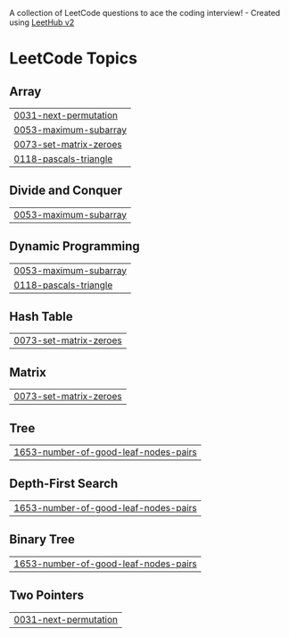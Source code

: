 A collection of LeetCode questions to ace the coding interview! - Created using [LeetHub v2](https://github.com/arunbhardwaj/LeetHub-2.0)
<!---LeetCode Topics Start-->
# LeetCode Topics
## Array
|  |
| ------- |
| [0031-next-permutation](https://github.com/abhiabhishek19/dsapractice/tree/master/0031-next-permutation) |
| [0053-maximum-subarray](https://github.com/abhiabhishek19/dsapractice/tree/master/0053-maximum-subarray) |
| [0073-set-matrix-zeroes](https://github.com/abhiabhishek19/dsapractice/tree/master/0073-set-matrix-zeroes) |
| [0118-pascals-triangle](https://github.com/abhiabhishek19/dsapractice/tree/master/0118-pascals-triangle) |
## Divide and Conquer
|  |
| ------- |
| [0053-maximum-subarray](https://github.com/abhiabhishek19/dsapractice/tree/master/0053-maximum-subarray) |
## Dynamic Programming
|  |
| ------- |
| [0053-maximum-subarray](https://github.com/abhiabhishek19/dsapractice/tree/master/0053-maximum-subarray) |
| [0118-pascals-triangle](https://github.com/abhiabhishek19/dsapractice/tree/master/0118-pascals-triangle) |
## Hash Table
|  |
| ------- |
| [0073-set-matrix-zeroes](https://github.com/abhiabhishek19/dsapractice/tree/master/0073-set-matrix-zeroes) |
## Matrix
|  |
| ------- |
| [0073-set-matrix-zeroes](https://github.com/abhiabhishek19/dsapractice/tree/master/0073-set-matrix-zeroes) |
## Tree
|  |
| ------- |
| [1653-number-of-good-leaf-nodes-pairs](https://github.com/abhiabhishek19/dsapractice/tree/master/1653-number-of-good-leaf-nodes-pairs) |
## Depth-First Search
|  |
| ------- |
| [1653-number-of-good-leaf-nodes-pairs](https://github.com/abhiabhishek19/dsapractice/tree/master/1653-number-of-good-leaf-nodes-pairs) |
## Binary Tree
|  |
| ------- |
| [1653-number-of-good-leaf-nodes-pairs](https://github.com/abhiabhishek19/dsapractice/tree/master/1653-number-of-good-leaf-nodes-pairs) |
## Two Pointers
|  |
| ------- |
| [0031-next-permutation](https://github.com/abhiabhishek19/dsapractice/tree/master/0031-next-permutation) |
<!---LeetCode Topics End-->
